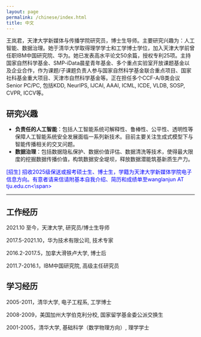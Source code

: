 ```yaml
---
layout: page
permalink: /chinese/index.html
title: 中文
---
```


王岚君，天津大学新媒体与传播学院研究员，博士生导师。主要研究兴趣为：人工智能、数据治理。她于清华大学取得理学学士和工学博士学位，加入天津大学前曾任职IBM中国研究院、华为。她已发表高水平论文50余篇，授权专利25项。主持国家自然科学基金、SMP-iData晨星青年基金、多个重点实验室开放课题基金以及企业合作，作为课题/子课题负责人参与国家自然科学基金联合重点项目、国家社科基金重大项目、天津市自然科学基金等。正在担任多个CCF-A/B类会议Senior PC/PC, 包括KDD, NeurIPS, IJCAI, AAAI, ICML, ICDE, VLDB, SOSP, CVPR, ICCV等。

## 研究兴趣
- **负责任的人工智能**：包括人工智能系统可解释性、鲁棒性、公平性、透明性等保障人工智能系统安全发展面临一系列新技术。目前主要关注生成式模型下与智能传播相关的交叉问题。
- **数据治理**：包括数据隐私保护、数据价值评估、数据清洗等技术，使得最大限度的挖掘数据传播价值，构筑数据安全堤坝，释放数据潜能筑基新质生产力。

<span style="color:blue">[招生] 招收2025级保送或报考硕士生、博士生，学籍为天津大学新媒体学院电子信息方向。有意者请来信请附基本自我介绍、简历和成绩单至wanglanjun AT tju.edu.cn<\span>

---
## 工作经历

2021.10 至今，天津大学, 研究员/博士生导师

2017.5-2021.10，华为技术有限公司, 技术专家

2016.2-2017.5，加拿大滑铁卢大学, 博士后

2011.7-2016.1，IBM中国研究院, 高级主任研究员

## 学习经历

2005-2011，清华大学, 电子工程系, 工学博士

2008-2009，美国加州大学伯克利分校, 国家留学基金委公派交换生

2001-2005，清华大学, 基础科学（数学物理方向）, 理学学士

